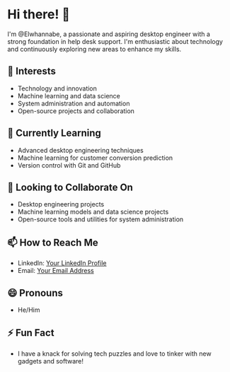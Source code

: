 # Hi there! 👋

I'm @Elwhannabe, a passionate and aspiring desktop engineer with a strong foundation in help desk support. I'm enthusiastic about technology and continuously exploring new areas to enhance my skills.

## 👀 Interests
- Technology and innovation
- Machine learning and data science
- System administration and automation
- Open-source projects and collaboration

## 🌱 Currently Learning
- Advanced desktop engineering techniques
- Machine learning for customer conversion prediction
- Version control with Git and GitHub

## 💞️ Looking to Collaborate On
- Desktop engineering projects
- Machine learning models and data science projects
- Open-source tools and utilities for system administration

## 📫 How to Reach Me
- LinkedIn: [Your LinkedIn Profile](#)
- Email: [Your Email Address](mailto:youremail@example.com)

## 😄 Pronouns
- He/Him
  
## ⚡ Fun Fact
- I have a knack for solving tech puzzles and love to tinker with new gadgets and software!

